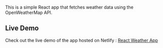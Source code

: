 This is a simple React app that fetches weather data using the OpenWeatherMap API.

## Live Demo

Check out the live demo of the app hosted on Netlify : [React Weather App](https://reactweatherapp124.netlify.app/)